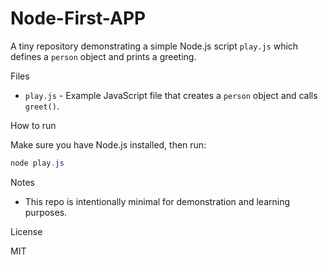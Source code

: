 # Node-First-APP

A tiny repository demonstrating a simple Node.js script `play.js` which defines a `person` object and prints a greeting.

Files
- `play.js` - Example JavaScript file that creates a `person` object and calls `greet()`.

How to run

Make sure you have Node.js installed, then run:

```powershell
node play.js
```

Notes
- This repo is intentionally minimal for demonstration and learning purposes.

License

MIT
